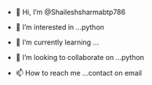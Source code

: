 - 👋 Hi, I’m @Shaileshsharmabtp786
- 👀 I’m interested in ...python

- 🌱 I’m currently learning ...
- 💞️ I’m looking to collaborate on ...python
- 📫 How to reach me ...contact on email

<!---
Shaileshsharmabtp786/Shaileshsharmabtp786 is a ✨ special ✨ repository because its `README.md` (this file) appears on your GitHub profile.
You can click the Preview link to take a look at your changes.
--->
